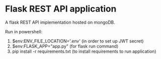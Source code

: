 # Flask REST API application

A flask REST API implementation hosted on mongoDB. 

Run in powershell: 
1. $env:ENV_FILE_LOCATION='.env'	(in order to set up JWT secret)
2. $env:FLASK_APP="app.py"		    (for flask run command)
3. pip install -r requirements.txt	(to install requirements to run application)
